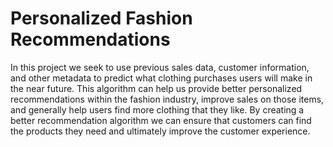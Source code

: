 # Personalized Fashion Recommendations

In this project we seek to use previous sales data, customer information, and other metadata to predict what clothing purchases users will make in the near future. This algorithm can help us provide better personalized recommendations within the fashion industry, improve sales on those items, and generally help users find more clothing that they like. By creating a better recommendation algorithm we can ensure that customers can find the products they need and ultimately improve the customer experience.
